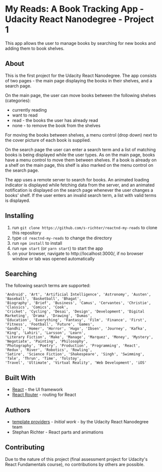 # My Reads: A Book Tracking App - Udacity React Nanodegree - Project 1

This app allows the user to manage books by searching for new books and adding them to book shelves.


## About

This is the first project for the Udacity React Nanodegree.
The app consists of two pages - the main page displaying the books in their shelves, and a search page.

On the main page, the user can move books between the following shelves (categories):
* currently reading
* want to read
* read - the books the user has already read
* none - to remove the book from the shelves

For moving the books between shelves, a menu control (drop down) next to the cover picture of each book is supplied.

On the search page the user can enter a search term and a list of matching books is being displayed while the user types. As on the main page, books have a menu control to move them between shelves. If a book is already on a shelf on the main page, this shelf is also marked on the menu control on the search page.

The app uses a remote server to search for books. An animated loading indicator is displayed while fetching data from the server, and an animated notification is displayed on the search page whenever the user changes a books' shelf. If the user enters an invalid search term, a list with valid terms is displayed.


## Installing

1. run `git clone https://github.com/s-richter/reactnd-my-reads` to clone this repository
2. type `cd reactnd-my-reads` to change the directory
3. run `npm install` to install
4. run `npm start` (or `yarn start`) to start the app
5. on your browser, navigate to http://localhost:3000/, if no browser window or tab was opened automatically


## Searching

The following search terms are supported:
```
'Android', 'Art', 'Artificial Intelligence', 'Astronomy', 'Austen', 'Baseball', 'Basketball', 'Bhagat',
'Biography', 'Brief', 'Business', 'Camus', 'Cervantes', 'Christie', 'Classics', 'Comics', 'Cook',
'Cricket', 'Cycling', 'Desai', 'Design', 'Development', 'Digital Marketing', 'Drama', 'Drawing', 'Dumas',
'Education', 'Everything', 'Fantasy', 'Film', 'Finance', 'First', 'Fitness', 'Football', 'Future', 'Games',
'Gandhi', 'Homer', 'Horror', 'Hugo', 'Ibsen', 'Journey', 'Kafka', 'King', 'Lahiri', 'Larsson', 'Learn',
'Literary Fiction', 'Make', 'Manage', 'Marquez', 'Money', 'Mystery', 'Negotiate', 'Painting', 'Philosophy',
'Photography', 'Poetry', 'Production', 'Programming', 'React', 'Redux', 'River', 'Robotics', 'Rowling',
'Satire', 'Science Fiction', 'Shakespeare', 'Singh', 'Swimming', 'Tale', 'Thrun', 'Time', 'Tolstoy',
'Travel', 'Ultimate', 'Virtual Reality', 'Web Development', 'iOS'
```


## Built With

* [React](https://facebook.github.io/react/) - the UI framework
* [React Router](https://reacttraining.com/react-router/) - routing for React


## Authors

* [template providers](https://github.com/udacity/reactnd-project-myreads-starter) - *Initial work* - by the Udacity React Nanodegree team
* Stephan Richter - React parts and animations


## Contributing

Due to the nature of this project (final assessment project for Udacity's React Fundamentals course), no contributions by others are possible.

